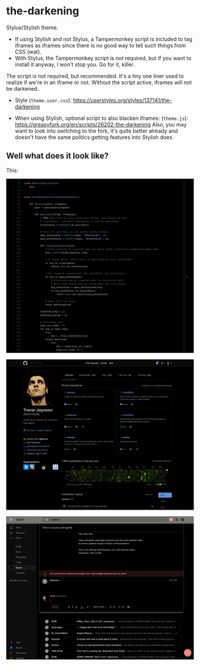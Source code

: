 the-darkening
=============

Stylus/Stylish theme.

* If using Stylish and not Stylus, a Tampermonkey script is included to tag iframes as iframes since there is no good
  way to tell such things from CSS (wat).
* With Stylus, the Tampermonkey script is *not* required, but if you want to install it anyway, I won't stop you. Go for
  it, killer.

The script is not required, but recommended. It's a tiny one liner used to realize if we're in an iframe or not.
Without the script active, iframes will not be darkened.

* Style (`theme.user.css`): https://userstyles.org/styles/137141/the-darkening

* When using Stylish, optional script to also blacken iframes: (`theme.js`): https://greasyfork.org/en/scripts/26202-the-darkening
  Also, you may want to look into switching to the fork, it's quite better already and doesn't have the same politics getting
  features into Stylish does.

Well what does it look like?
----------------------------

This:

![shot0](./media/screenshots/2017-01-02-203342_swaygrab.jpg?raw=true "Github CodeMirror Showing Syntax Highlighting")

![shot1](./media/screenshots/2017-01-02-203034_swaygrab.jpg?raw=true "Github Profile")

![shot2](./media/screenshots/2017-01-02-203317_swaygrab.jpg?raw=true "Inbox")
